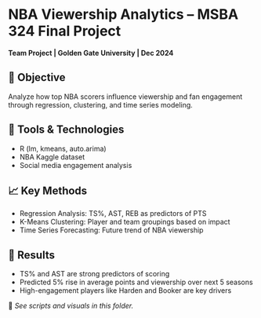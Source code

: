 # NBA Viewership Analytics – MSBA 324 Final Project

**Team Project | Golden Gate University | Dec 2024**

## 📌 Objective
Analyze how top NBA scorers influence viewership and fan engagement through regression, clustering, and time series modeling.

## 🔧 Tools & Technologies
- R (lm, kmeans, auto.arima)
- NBA Kaggle dataset
- Social media engagement analysis

## 📈 Key Methods
- Regression Analysis: TS%, AST, REB as predictors of PTS
- K-Means Clustering: Player and team groupings based on impact
- Time Series Forecasting: Future trend of NBA viewership

## 🧠 Results
- TS% and AST are strong predictors of scoring
- Predicted 5% rise in average points and viewership over next 5 seasons
- High-engagement players like Harden and Booker are key drivers

📎 *See scripts and visuals in this folder.*


